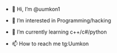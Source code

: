 - 👋 Hi, I’m @uumkon1
- 👀 I’m interested in Programming/hacking
- 🌱 I’m currently learning c++/c#/python

- 📫 How to reach me tg:Uumkon

<!---
uumkon1/uumkon1 is a ✨ special ✨ repository because its `README.md` (this file) appears on your GitHub profile.
You can click the Preview link to take a look at your changes.
--->
